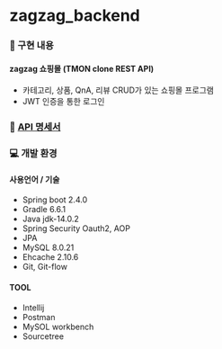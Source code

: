 # zagzag_backend 
### 👀 구현 내용  

#### zagzag 쇼핑몰 (TMON clone REST API)
- 카테고리, 상품, QnA, 리뷰 CRUD가 있는 쇼핑몰 프로그램
- JWT 인증을 통한 로그인



### 📃 [API 명세서](https://github.com/hansol911/zagzag_backend/wiki/%F0%9F%93%83-API-%EB%AA%85%EC%84%B8%EC%84%9C)


### 💻 개발 환경
#### 사용언어 / 기술
- Spring boot 2.4.0
- Gradle 6.6.1
- Java jdk-14.0.2
- Spring Security Oauth2, AOP
- JPA
- MySQL 8.0.21
- Ehcache 2.10.6
- Git, Git-flow

#### TOOL
- Intellij
- Postman
- MySOL workbench 
- Sourcetree


